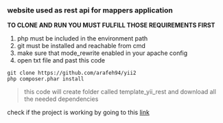 ### website used as rest api for mappers application

**TO CLONE AND RUN YOU MUST FULFILL THOSE REQUIREMENTS FIRST**  
1. php must be included in the environment path  
2. git must be installed and reachable from cmd  
3. make sure that mode_rewrite enabled in your apache config  
4. open txt file and past this code  

```
git clone https://github.com/arafeh94/yii2
php composer.phar install
```


>this code will create folder called template_yii_rest and download all the needed dependencies

check if the project is working by going to this [link](http://localhost/yii2/web/api)


